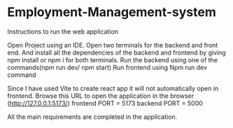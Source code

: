 # Employment-Management-system
Instructions to run the web application

Open Project using an IDE.
Open two terminals for the backend and front end.
And install all the dependencies of the backend and frontend by giving npm install or npm i for both terminals.
Run the backend using one of the commands(npm run dev/ npm start)
Run frontend using Npm run dev command

Since I have used Vite to create react app it will not automatically open in frontend. 
Browse this URL to open the application in the browser (http://127.0.0.1:5173/)
frontend PORT = 5173
backend PORT = 5000

All the main requirements are completed in the application.
